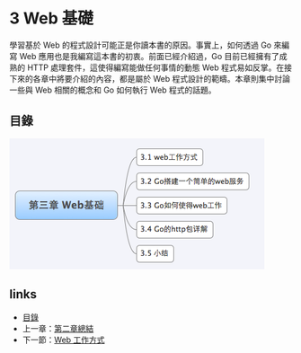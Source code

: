# 3 Web 基礎

學習基於 Web 的程式設計可能正是你讀本書的原因。事實上，如何透過 Go 來編寫 Web 應用也是我編寫這本書的初衷。前面已經介紹過，Go 目前已經擁有了成熟的 HTTP 處理套件，這使得編寫能做任何事情的動態 Web 程式易如反掌。在接下來的各章中將要介紹的內容，都是屬於 Web 程式設計的範疇。本章則集中討論一些與 Web 相關的概念和 Go 如何執行 Web 程式的話題。

## 目錄
![](images/navi3.png)

## links
   * [目錄](<preface.md>)
   * 上一章：[第二章總結](<02.8.md>)
   * 下一節：[Web 工作方式](<03.1.md>)
